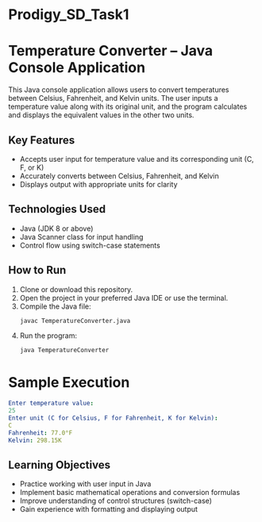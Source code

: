 # Prodigy_SD_Task1

# Temperature Converter – Java Console Application

This Java console application allows users to convert temperatures between Celsius, Fahrenheit, and Kelvin units. The user inputs a temperature value along with its original unit, and the program calculates and displays the equivalent values in the other two units.

## Key Features

- Accepts user input for temperature value and its corresponding unit (C, F, or K)
- Accurately converts between Celsius, Fahrenheit, and Kelvin
- Displays output with appropriate units for clarity

## Technologies Used

- Java (JDK 8 or above)
- Java Scanner class for input handling
- Control flow using switch-case statements

## How to Run

1. Clone or download this repository.
2. Open the project in your preferred Java IDE or use the terminal.
3. Compile the Java file:
   ```bash
   javac TemperatureConverter.java 
4. Run the program:
   ```bash
   java TemperatureConverter

# Sample Execution
```yaml
Enter temperature value:
25
Enter unit (C for Celsius, F for Fahrenheit, K for Kelvin):
C
Fahrenheit: 77.0°F
Kelvin: 298.15K
```
## Learning Objectives
- Practice working with user input in Java
- Implement basic mathematical operations and conversion formulas
- Improve understanding of control structures (switch-case)
- Gain experience with formatting and displaying output

